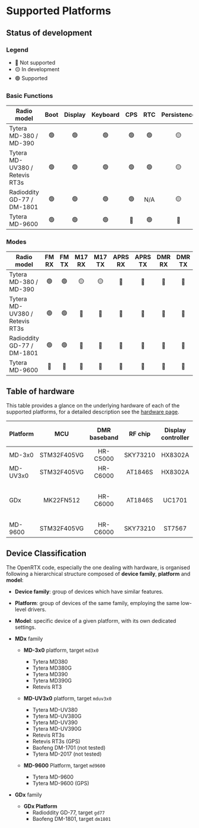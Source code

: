 # Supported Platforms

## Status of development

### Legend
- 🔴 Not supported
- 🟡 In development
- 🟢 Supported

### Basic Functions

| Radio model                    | Boot  | Display | Keyboard | CPS   | RTC   | Persistence | GPS   |
| ---                            | :---: | :---:   | :---:    | :---: | :---: | :---:       | :---: |
| Tytera MD-380 / MD-390         | 🟢    | 🟢       | 🟢       | 🟢    | 🟢     | 🟡          | 🟢     |
| Tytera MD-UV380 / Retevis RT3s | 🟢    | 🟢       | 🟢       | 🟢    | 🟢     | 🟡          | 🟢     |
| Radioddity GD-77 / DM-1801     | 🟢    | 🟢       | 🟢       | 🟢    | N/A    | 🟡          | N/A   |
| Tytera MD-9600                 | 🟢    | 🟢       | 🟢       | 🔴     | 🟢     | 🔴          | 🔴     |

### Modes

| Radio model                    | FM RX | FM TX | M17 RX | M17 TX | APRS RX | APRS TX | DMR RX | DMR TX | DMR SMS |
| ---                            | :---: | :---: | :---:  | :---:  | :---:   | :---:   | :---:  | :---:  | :---:   |
| Tytera MD-380 / MD-390         | 🟢    | 🟢     | 🟡     | 🟡     | 🔴      | 🔴      | 🔴     | 🔴     | 🔴      |
| Tytera MD-UV380 / Retevis RT3s | 🟢    | 🟢     | 🔴     | 🔴     | 🔴      | 🔴      | 🔴     | 🔴     | 🔴      |
| Radioddity GD-77 / DM-1801     | 🟢    | 🟢     | 🔴     | 🔴     | 🔴      | 🔴      | 🔴     | 🔴     | 🔴      |
| Tytera MD-9600                 | 🔴    | 🔴     | 🔴     | 🔴     | 🔴      | 🔴      | 🔴     | 🔴     | 🔴      |

## Table of hardware

This table provides a glance on the underlying hardware of each of the supported platforms, for a detailed description see the [hardware page](hardware.md).

Platform|MCU|DMR baseband|RF chip|Display controller|Non volatile memory|GPS|
---------|:---:|:---:|:---:|:---:|:---:|:---:|
 MD-3x0  | STM32F405VG | HR-C5000 | SKY73210 | HX8302A | 25Q128FV SPI flash | JS-M710 |
MD-UV3x0 | STM32F405VG | HR-C6000 | AT1846S  | HX8302A | 25Q128FV SPI flash | JS-H210 |
   GDx   | MK22FN512   | HR-C6000 | AT1846S  | UC1701  | 25Q80BV  SPI flash +<br>AT24C512 I2C EEPROM | - |
 MD-9600 | STM32F405VG | HR-C6000 | SKY73210 | ST7567  | 25Q128FV SPI flash | JS-M710 |

## Device Classification

The OpenRTX code, especially the one dealing with hardware, is organised following a hierarchical structure composed of **device family**, **platform** and **model**:
* **Device family**: group of devices which have similar features.
* **Platform**: group of devices of the same family, employing the same low-level drivers.
* **Model**: specific device of a given platform, with its own dedicated settings.

* **MDx** family
    * **MD-3x0** platform, target `md3x0`
        * Tytera MD380
        * Tytera MD380G
        * Tytera MD390
        * Tytera MD390G
        * Retevis RT3

    * **MD-UV3x0** platform, target `mduv3x0`
        * Tytera MD-UV380
        * Tytera MD-UV380G
        * Tytera MD-UV390
        * Tytera MD-UV390G
        * Retevis RT3s
        * Retevis RT3s (GPS)
        * Baofeng DM-1701 (not tested)
        * Tytera MD-2017 (not tested)

    * **MD-9600** Platform, target `md9600`
        * Tytera MD-9600
        * Tytera MD-9600 (GPS)

* **GDx** family
    * **GDx Platform**
        * Radioddity GD-77, target `gd77`
        * Baofeng DM-1801, target `dm1801`
